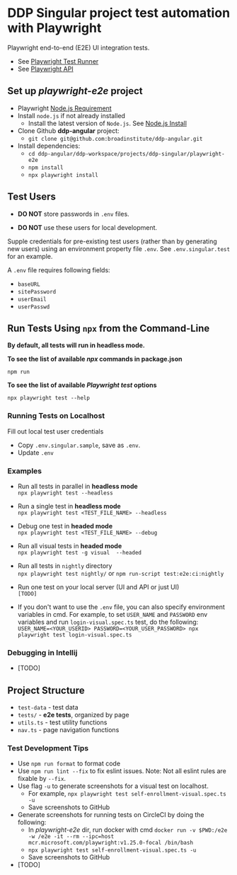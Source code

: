 # DDP Singular project test automation with Playwright

Playwright end-to-end (E2E) UI integration tests.


* See [Playwright Test Runner](https://playwright.dev/docs/api/class-test)
* See [Playwright API](https://playwright.dev/docs/api/class-playwright)


## Set up *playwright-e2e* project

* Playwright [Node.js Requirement](https://playwright.dev/docs/troubleshooting#nodejs-requirements)
* Install `node.js` if not already installed 
  * Install the latest version of `Node.js`. See [Node.js Install](https://nodejs.dev/en/learn/how-to-install-nodejs/)
* Clone Github **ddp-angular** project: 
  * `git clone git@github.com:broadinstitute/ddp-angular.git`
* Install dependencies:
  * `cd ddp-angular/ddp-workspace/projects/ddp-singular/playwright-e2e`
  * `npm install`
  * `npx playwright install`

## Test Users

- **DO NOT** store passwords in `.env` files.

- **DO NOT** use these users for local development.

Supple credentials for pre-existing test users (rather than by generating new users) using an environment property file `.env`. See `.env.singular.test` for an
example.

A `.env` file requires following fields:
- `baseURL`
- `sitePassword`
- `userEmail`
- `userPasswd`


## Run Tests Using `npx` from the Command-Line

**By default, all tests will run in headless mode.**

**To see the list of available *npx* commands in package.json** <div class="text-blue">`npm run`</div>

**To see the list of available *Playwright test* options** <div class="text-blue">`npx playwright test --help`</div>

### Running Tests on Localhost

Fill out local test user credentials

- Copy `.env.singular.sample`, save as `.env`.
- Update `.env`

### Examples

* Run all tests in parallel in **headless mode** <div class="text-blue">`npx playwright test --headless`</div>
<div></div>

* Run a single test in **headless mode** <div class="text-blue">`npx playwright test <TEST_FILE_NAME> --headless` </div>
<div></div>

* Debug one test in **headed mode** <div class="text-blue">`npx playwright test <TEST_FILE_NAME> --debug` </div>
<div></div>

* Run all visual tests in **headed mode** <div class="text-blue">`npx playwright test -g visual  --headed`</div>
<div></div>

* Run all tests in `nightly` directory <div class="text-blue">`npx playwright test nightly/` or `npm run-script test:e2e:ci:nightly`</div>
<div></div>

* Run one test on your local server (UI and API or just UI) <div class="text-blue">`[TODO]` </div>
<div></div>

* If you don't want to use the `.env` file, you can also specify environment
  variables in cmd. For example, to set `USER_NAME` and `PASSWORD` env variables and run `login-visual.spec.ts` test, do the following: <div class="text-blue">`USER_NAME=<YOUR_USERID> PASSWORD=<YOUR_USER_PASSWORD> npx playwright test login-visual.spec.ts`</div>
<div></div>

### Debugging in Intellij

- [TODO]


## Project Structure

* `test-data` - test data
* `tests/`    - **e2e tests**, organized by page
* `utils.ts`  - test utility functions
* `nav.ts`    -  page navigation functions

### Test Development Tips
- Use `npm run format` to format code
- Use `npm run lint --fix` to fix eslint issues. Note: Not all eslint rules are fixable by `--fix`.
- Use flag `-u` to generate screenshots for a visual test on localhost.
  - For example, `npx playwright test self-enrollment-visual.spec.ts -u`
  - Save screenshots to GitHub
- Generate screenshots for running tests on CircleCI by doing the following:
  - In *playwright-e2e* dir, run docker with cmd `docker run -v $PWD:/e2e -w /e2e -it --rm --ipc=host mcr.microsoft.com/playwright:v1.25.0-focal /bin/bash`
  - `npx playwright test self-enrollment-visual.spec.ts -u`
  - Save screenshots to GitHub
- [TODO]
